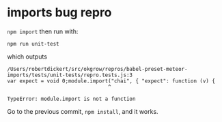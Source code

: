 # imports bug repro

`npm import` then run with:

`npm run unit-test`

which outputs 

```
/Users/robertdickert/src/okgrow/repros/babel-preset-meteor-imports/tests/unit-tests/repro.tests.js:3
var expect = void 0;module.import("chai", { "expect": function (v) {
                                 ^

TypeError: module.import is not a function
```


Go to the previous commit, `npm install`, and it works. 
